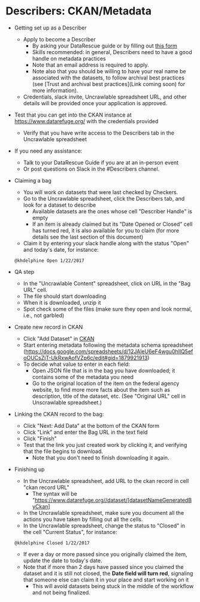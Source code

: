 # Describers: CKAN/Metadata

- Getting set up as a Describer
  - Apply to become a Describer 
    - By asking your DataRescue guide or by filling out [this form](https://docs.google.com/a/temple.edu/forms/d/e/1FAIpQLSfh9YIFnDrc-Cuc0hTd-U37J3D8xw8K7VXmzWkPs6Y5Q0wfVg/viewform)
    - Skills recommended: in general, Describers need to have a good handle on metadata practices 
    - Note that an email address is required to apply.
    - Note also that you should be willing to have your real name be associated with the datasets, to follow archival best practices (see [Trust and archival best practices](Link coming soon) for more information).
  - Credentials, slack invite, Uncrawlable spreadsheet URL, and other details will be provided once your application is approved.
 - Test that you can get into the CKAN instance at https://www.datarefuge.org/ with the credentials provided
   - Verify that you have write access to the Describers tab in the Uncrawlable spreadsheet
  - If you need any assistance:
      - Talk to your DataRescue Guide if you are at an in-person event
      - Or post questions on Slack in the #Describers channel.

- Claiming a bag
  - You will work on datasets that were last checked by Checkers. 
  - Go to the Uncrawlable spreadsheet, click the Describers tab, and look for a dataset to describe
    - Available datasets are the ones whose cell "Describer Handle" is empty
    - If an item is already claimed but its "Date Opened or Closed" cell has turned red, it is also available for you to claim (for more details see the last section of this document)
  - Claim it by entering your slack handle along with the status "Open" and today's date, for instance: 
  ```
  @khdelphine Open 1/22/2017
  ```

- QA step 
  - In the "Uncrawlable Content" spreadsheet, click on URL in the "Bag URL" cell.   
  - The file should start downloading
  - When it is downloaded, unzip it 
  - Spot check some of the files (make sure they open and look normal, i.e., not garbled)

- Create new record in CKAN
  - Click "Add Dataset" in [CKAN](https://www.datarefuge.org/)
  - Start entering metadata following the metadata schema spreadsheet (https://docs.google.com/spreadsheets/d/12JAleU6eF4wgu0hIlQ5efoOUCsZjT-UkRxwAofVZp6c/edit#gid=1879921913)
  - To decide what value to enter in each field:
    - Open JSON file that is in the bag you have downloaded; it contains some of the metadata you need
    - Go to the original location of the item on the federal agency website, to find more more facts about the item such as description, title of the dataset, etc. (See "Original URL" cell in Unscrawlable spreadsheet.)
    
- Linking the CKAN record to the bag:
  - Click "Next: Add Data" at the bottom of the CKAN form
  - Click "Link" and enter the Bag URL in the text field
  - Click "Finish"
  - Test that the link you just created work by clicking it, and verifying that the file begins to download. 
    - Note that you don't need to finish downloading it again.

- Finishing up
  - In the Uncrawlable spreadsheet, add URL to the ckan record in cell "ckan record URL"
    - The syntax will be "https://www.datarefuge.org//dataset/[datasetNameGeneratedByCkan]
  - In the Uncrawlable spreadsheet, make sure you document all the actions you have taken by filling out all the cells.
  - In the Uncrawlable spreadsheet, change the status to "Closed" in the cell "Current Status", for instance: 
  ```
  @khdelphine Closed 1/22/2017
  ```
    - If ever a day or more passed  since you originally claimed the item, update the date to today's date. 
    - Note that if more than 2 days have passed since you claimed the dataset and it is still not closed, the **Date field will turn red**, signaling that someone else can claim it in your place and start working on it
      - This will avoid datasets being stuck in the middle of the workflow and not being finalized.
